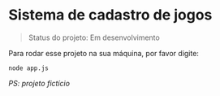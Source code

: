 <h1>Sistema de cadastro de jogos</h1>

> Status do projeto: Em desenvolvimento

Para rodar esse projeto na sua máquina, por favor digite:

```
node app.js
```

*PS: projeto fictício*